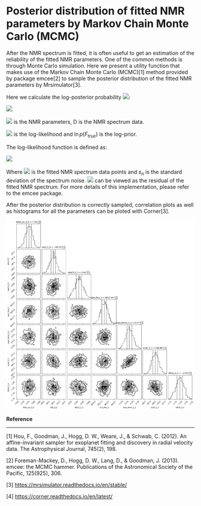 # Posterior distribution of fitted NMR parameters by Markov Chain Monte Carlo (MCMC) 

After the NMR spectrum is fitted, it is often useful to get an estimation of the reliability of the fitted NMR parameters. One of the common methods is through Monte Carlo simulation. Here we present a utility function that makes use of the Markov Chain Monte Carlo (MCMC)[1] method provided by package emcee[2] to sample the posterior distribution of the fitted NMR parameters by Mrsimulator[3].

Here we calculate the log-posterior probability <img src="https://render.githubusercontent.com/render/math?math=\ln p(F_{true} | D)">:

<img src="https://render.githubusercontent.com/render/math?math=\ln p(F_{true} | D) \propto \ln p(D | F_{true}) + \ln p(F_{true})">

<img src="https://render.githubusercontent.com/render/math?math=F_{true}"> is the NMR parameters, D is the NMR spectrum data.

<img src="https://render.githubusercontent.com/render/math?math=\ln p(D | F_{true})"> is the log-likelihood and $\ln p(F_{true})$ is the log-prior.

The log-likelihood function is defined as:

<img src="https://render.githubusercontent.com/render/math?math=\ln p(D|F_{true}) = -\frac{1}{2}\sum_n \left[\frac{(g_n(F_{true}) - D_n)^2}{s_n^2}+\ln (2\pi s_n^2)\right]">

Where <img src="https://render.githubusercontent.com/render/math?math=g_n(F_{true})"> is the fitted NMR spectrum data points and  $s_n$ is the standard deviation of the spectrum noise. <img src="https://render.githubusercontent.com/render/math?math=g_n(F_{true}) - D_n"> can be viewed as the residual of the fitted NMR spectrum. For more details of this implementation, please refer to the emcee package.

After the posterior distribution is correctly sampled, correlation plots as well as histograms for all the parameters can be ploted with Corner[3]. 

![corr_map](./figures/correlation_map.png)

**Reference**
____________________________________________________________________________________________
[1] Hou, F., Goodman, J., Hogg, D. W., Weare, J., & Schwab, C. (2012). An affine-invariant sampler for exoplanet fitting and discovery in radial velocity data. The Astrophysical Journal, 745(2), 198.

[2] Foreman-Mackey, D., Hogg, D. W., Lang, D., & Goodman, J. (2013). emcee: the MCMC hammer. Publications of the Astronomical Society of the Pacific, 125(925), 306.

[3] https://mrsimulator.readthedocs.io/en/stable/

[4] https://corner.readthedocs.io/en/latest/